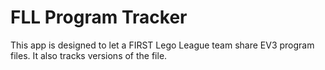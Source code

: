 # FLL Program Tracker

This app is designed to let a FIRST Lego League team share EV3 program files. It also
tracks versions of the file.
